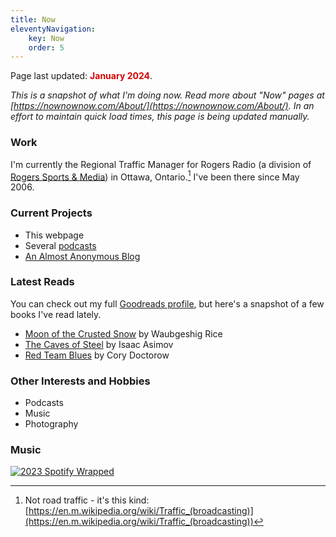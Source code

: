 ```yaml
---
title: Now
eleventyNavigation: 
    key: Now
    order: 5
---
```


<p class="now-page">Page last updated: <strong style="color:#d90202;"> January 2024</strong>.</p>


*This is a snapshot of what I'm doing now. Read more about "Now" pages at [https://nownownow.com/About/](https://nownownow.com/About/). In an effort to maintain quick load times, this page is being updated manually.*

### Work 
I'm currently the Regional Traffic Manager for Rogers Radio (a division of [Rogers Sports & Media](https://www.rogerssportsandmedia.com)) in Ottawa, Ontario.[^1] I've been there since May 2006. 

### Current Projects  

* This webpage 
* Several [podcasts](/podcasts/)
* [An Almost Anonymous Blog](https://lwgrs.bearblog.dev) 

### Latest Reads 

You can check out my full [Goodreads profile](https://www.goodreads.com/user/show/2474979-stephen-gower), but here's a snapshot of a few books I've read lately. 

* [Moon of the Crusted Snow](https://www.goodreads.com/book/show/39082248-moon-of-the-crusted-snow) by Waubgeshig Rice
* [The Caves of Steel](https://www.goodreads.com/book/show/11097712-the-caves-of-steel) by Isaac Asimov
* [Red Team Blues](https://www.goodreads.com/book/show/60784891-red-team-blues) by Cory Doctorow

### Other Interests and Hobbies 
* Podcasts
* Music 
* Photography 

### Music

[![2023 Spotify Wrapped](/images/2023wrapped_summary-share.jpeg "My 2023 Spotify Wrapped Graphic")](https://open.spotify.com/playlist/37i9dQZF1DX18jTM2l2fJY?si=e6158d98d7074ef9&nd=1&dlsi=2e7f9a553c584ab4)

[^1]: Not road traffic - it's this kind: [https://en.m.wikipedia.org/wiki/Traffic_(broadcasting)](https://en.m.wikipedia.org/wiki/Traffic_(broadcasting))
